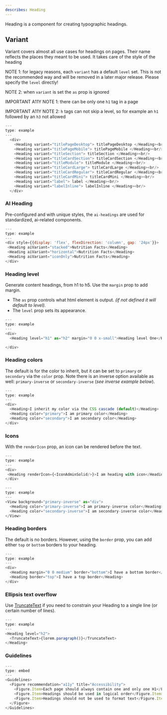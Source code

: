 ```yaml
---
describes: Heading
---
```


Heading is a component for creating typographic headings.

## Variant

Variant covers almost all use cases for headings on pages. Their name reflects the places they meant to be used. It takes care of the style of the heading

NOTE 1: for legacy reasons, each `variant` has a default `level` set. This is not the recommended way and will be removed in a later major release. Please specify the `level` directly!

NOTE 2: when `variant` is set the `as` prop is ignored

IMPORTANT A11Y NOTE 1: there can be only one `h1` tag in a page

IMPORTANT A11Y NOTE 2: `h` tags can not skip a level, so for example an `h1` followed by an `h3` not allowed

```js
---
type: example
---
  <div>
    <Heading variant="titlePageDesktop"> titlePageDesktop </Heading><br/>
    <Heading variant="titlePageMobile"> titlePageMobile </Heading><br/>
    <Heading variant="titleSection"> titleSection </Heading><br/>
    <Heading variant="titleCardSection"> titleCardSection </Heading><br/>
    <Heading variant="titleModule"> titleModule </Heading><br/>
    <Heading variant="titleCardLarge"> titleCardLarge </Heading><br/>
    <Heading variant="titleCardRegular"> titleCardRegular </Heading><br/>
    <Heading variant="titleCardMini"> titleCardMini </Heading><br/>
    <Heading variant="label"> label </Heading><br/>
    <Heading variant="labelInline"> labelInline </Heading><br/>
  </div>
```

### AI Heading

Pre-configured and with unique styles, the `ai-headings` are used for standardized, ai-related components.

```js
---
type: example
---
<div style={{display: 'flex', flexDirection: 'column', gap: '24px'}}>
 <Heading aiVariant="stacked">Nutrition Facts</Heading>
 <Heading aiVariant="horizontal">Nutrition Facts</Heading>
 <Heading aiVariant="iconOnly">Nutrition Facts</Heading>
</div>
```

### Heading level

Generate content headings, from h1 to h5. Use the `margin` prop to add margin.

- The `as` prop controls what html element is output. _(if not defined it will default to level)._
- The `level` prop sets its appearance.

```js
---
type: example
---
<div>
  <Heading level="h1" as="h2" margin="0 0 x-small">Heading level One</Heading>

</div>
```

### Heading colors

The default is for the color to inherit, but it can be set to `primary` or `secondary` via the `color` prop. Note there is an inverse option available as well: `primary-inverse` or `secondary-inverse` (_see inverse example below_).

```js
---
type: example
---
<div>
  <Heading>I inherit my color via the CSS cascade (default)</Heading>
  <Heading color="primary">I am primary color</Heading>
  <Heading color="secondary">I am secondary color</Heading>
</div>
```

### Icons

With the `renderIcon` prop, an icon can be rendered before the text.

```js
---
type: example
---
<div>
 <Heading renderIcon={<IconAdminSolid/>}>I am heading with icon</Heading>
</div>
```

```js
---
type: example
---
<View background="primary-inverse" as="div">
  <Heading color="primary-inverse">I am primary-inverse color</Heading>
  <Heading color="secondary-inverse">I am secondary-inverse color</Heading>
</View>
```

### Heading borders

The default is no borders. However, using the `border` prop, you can
add either `top` or `bottom` borders to your heading.

```js
---
type: example
---
<div>
  <Heading margin="0 0 medium" border="bottom">I have a bottom border</Heading>
  <Heading border="top">I have a top border</Heading>
</div>
```

### Ellipsis text overflow

Use [TruncateText](#TruncateText) if you need to constrain your
Heading to a single line (or certain number of lines).

```js
---
type: example
---
<Heading level="h2">
  <TruncateText>{lorem.paragraph()}</TruncateText>
</Heading>
```

### Guidelines

```js
---
type: embed
---
<Guidelines>
  <Figure recommendation="a11y" title="Accessibility">
    <Figure.Item>Each page should always contain one and only one H1</Figure.Item>
    <Figure.Item>Headings should be used in logical order</Figure.Item>
    <Figure.Item>Headings should not be used to format text</Figure.Item>
  </Figure>
</Guidelines>
```
